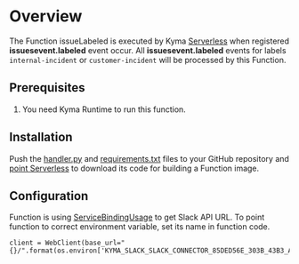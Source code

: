 # Overview

The Function issueLabeled is executed by Kyma [Serverless](https://kyma-project.io/docs/components/serverless/) when registered **issuesevent.labeled** event occur. All **issuesevent.labeled** events for labels `internal-incident` or `customer-incident` will be processed by this Function.

## Prerequisites

1. You need Kyma Runtime to run this function.

## Installation

Push the [handler.py](handler.py) and [requirements.txt](requirements.txt) files to your GitHub repository and [point Serverless](https://kyma-project.io/docs/components/serverless/#tutorials-create-a-function-from-git-repository-sources) to download its code for building a Function image.

## Configuration

Function is using [ServiceBindingUsage](https://kyma-project.io/docs/components/serverless/#tutorials-bind-a-service-instance-to-a-function) to get Slack API URL. To point function to correct environment variable, set its name in function code.

```
client = WebClient(base_url="{}/".format(os.environ['KYMA_SLACK_SLACK_CONNECTOR_85DED56E_303B_43B3_A950_8B1C3D519561_GATEWAY_URL']))
```
